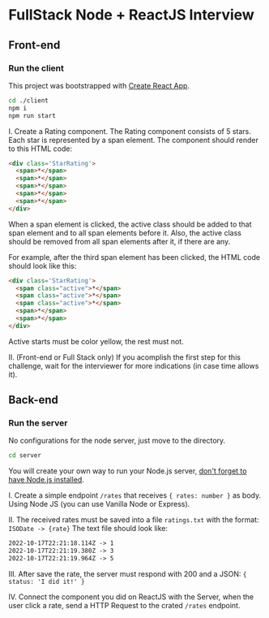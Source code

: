 # FullStack Node + ReactJS Interview

## Front-end

### Run the client
This project was bootstrapped with [Create React App](https://github.com/facebook/create-react-app).
```bash
cd ./client
npm i
npm run start
```

I. Create a Rating component. The Rating component consists of 5 stars. Each star is represented by a span element. The component should render to this HTML code:

```html
<div class='StarRating'>
  <span>*</span>
  <span>*</span>
  <span>*</span>
  <span>*</span>
  <span>*</span>
</div>
```

When a span element is clicked, the active class should be added to that span element and to all span elements before it. Also, the active class should be removed from all span elements after it, if there are any.

For example, after the third span element has been clicked, the HTML code should look like this:

```html
<div class='StarRating'>
  <span class="active">*</span>
  <span class="active">*</span>
  <span class="active">*</span>
  <span>*</span>
  <span>*</span>
</div>
```

Active starts must be color yellow, the rest must not.

II. (Front-end or Full Stack only) If you acomplish the first step for this challenge, wait for the interviewer for more indications (in case time allows it).

## Back-end

### Run the server
No configurations for the node server, just move to the directory.
```bash
cd server
```
You will create your own way to run your Node.js server, [don't forget to have Node.js installed](https://nodejs.org/en/).


I. Create a simple endpoint `/rates` that receives `{ rates: number }` as body. Using Node JS (you can use Vanilla Node or Express).

II. The received rates must be saved into a file `ratings.txt` with the format: `ISODate -> {rate}`
The text file should look like:
```txt
2022-10-17T22:21:18.114Z -> 1
2022-10-17T22:21:19.380Z -> 3
2022-10-17T22:21:19.964Z -> 5
```

III. After save the rate, the server must respond with 200 and a JSON: `{ status: 'I did it!' }`

IV. Connect the component you did on ReactJS with the Server, when the user click a rate, send a HTTP Request to the crated `/rates` endpoint.
